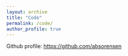 ```yaml
---
layout: archive
title: "Code"
permalink: /code/
author_profile: true
---
```


Github profile: <https://github.com/absorensen>
